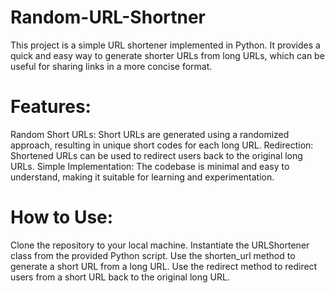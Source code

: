 # Random-URL-Shortner
This project is a simple URL shortener implemented in Python. It provides a quick and easy way to generate shorter URLs from long URLs, which can be useful for sharing links in a more concise format.

# Features:
Random Short URLs: Short URLs are generated using a randomized approach, resulting in unique short codes for each long URL.
Redirection: Shortened URLs can be used to redirect users back to the original long URLs.
Simple Implementation: The codebase is minimal and easy to understand, making it suitable for learning and experimentation.

# How to Use:
Clone the repository to your local machine.
Instantiate the URLShortener class from the provided Python script.
Use the shorten_url method to generate a short URL from a long URL.
Use the redirect method to redirect users from a short URL back to the original long URL.
